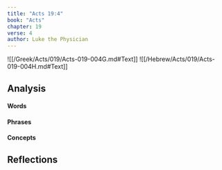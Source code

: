 ```yaml
---
title: "Acts 19:4"
book: "Acts"
chapter: 19
verse: 4
author: Luke the Physician
---
```

![[/Greek/Acts/019/Acts-019-004G.md#Text]]
![[/Hebrew/Acts/019/Acts-019-004H.md#Text]]

## Analysis

#### Words

#### Phrases

#### Concepts

## Reflections
